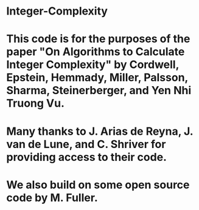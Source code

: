 # Integer-Complexity

# This code is for the purposes of the paper "On Algorithms to Calculate Integer Complexity" by Cordwell, Epstein, Hemmady, Miller, Palsson, Sharma, Steinerberger, and Yen Nhi Truong Vu.

# Many thanks to J. Arias de Reyna, J. van de Lune, and C. Shriver for providing access to their code.

# We also build on some open source code by M. Fuller.
